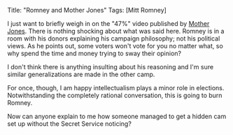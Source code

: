 Title: "Romney and Mother Jones"
Tags: [Mitt Romney]

I just want to briefly weigh in on the "47%" video published by [Mother Jones][1].  There is nothing shocking about what was said here.  Romney is in a room with his donors explaining his campaign philosophy; not his political views.  As he points out, some voters won't vote for you no matter what, so why spend the time and money trying to sway their opinion?

I don't think there is anything insulting about his reasoning and I'm sure similar generalizations  are made in the other camp.

For once, though, I am happy intellectualism plays a minor role in elections.  Notwithstanding the completely rational conversation, this is going to burn Romney.

Now can anyone explain to me how someone managed to get a hidden cam set up without the Secret Service noticing?

[1]: http://www.motherjones.com/politics/2012/09/secret-video-romney-private-fundraiser
